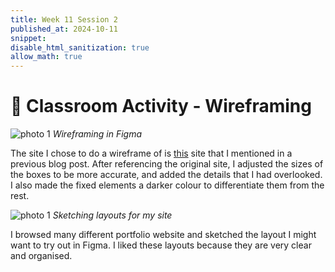 ```yaml
---
title: Week 11 Session 2
published_at: 2024-10-11
snippet: 
disable_html_sanitization: true
allow_math: true
---
```


# :page_with_curl: Classroom Activity - Wireframing

![photo 1](photos/74.png)
*Wireframing in Figma*

The site I chose to do a wireframe of is [this](https://www.hellokuya.co/) site that I mentioned in a previous blog post. After referencing the original site, I adjusted the sizes of the boxes to be more accurate, and added the details that I had overlooked. I also made the fixed elements a darker colour to differentiate them from the rest.

![photo 1](photos/77.jpg)
*Sketching layouts for my site*

I browsed many different portfolio website and sketched the layout I might want to try out in Figma. I liked these layouts because they are very clear and organised.